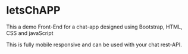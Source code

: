 # letsChAPP
This a demo Front-End for a chat-app designed using Bootstrap, HTML, CSS and javaScript

This is fully mobile responsive and can be used with your chat rest-API.
